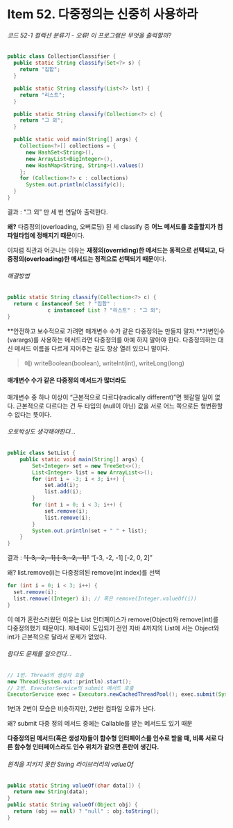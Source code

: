 # Item 52. 다중정의는 신중히 사용하라

###### 코드 52-1 컬렉션 분류기 - 오류! 이 프로그램은 무엇을 출력할까?

```java
public class CollectionClassifier {
  public static String classify(Set<?> s) {
    return "집합";
  }

  public static String classify(List<?> lst) {
    return "리스트";
  }

  public static String classify(Collection<?> c) {
    return "그 외";
  }

  public static void main(String[] args) {
    Collection<?>[] collections = {
      new HashSet<String>(),
      new ArrayList<BigInteger>(),
      new HashMap<String, String>().values()
    };
    for (Collection<?> c : collections)
      System.out.println(classify(c));
  }
}
```

결과 : “그 외” 만 세 번 연달아 출력한다.

**왜?** 다중정의(overloading, 오버로딩) 된 세 classify 중 **어느 메서드를 호출할지가 컴파일타임에 정해지기 때문**이다.

이처럼 직관과 어긋나는 이유는 **재정의(overriding)한 메서드는 동적으로 선택되고, 다중정의(overloading)한 메서드는 정적으로 선택되기 때문**이다.

###### 해결방법

```java
public static String classify(Collection<?> c) {
  return c instanceof Set ? "집합" :
  			 c instanceof List ? "리스트" : "그 외";
}
```

**안전하고 보수적으로 가려면 매개변수 수가 같은 다중정의는 만들지 말자.**가변인수(varargs)를 사용하는 메서드라면 다중정의를 아예 하지 말아야 한다. 다중정의하는 대신 메서드 이름을 다르게 지어주는 길도 항상 열려 있으니 말이다.

> 예) writeBoolean(boolean), writeInt(int), writeLong(long)



#### 매개변수 수가 같은 다중정의 메서드가 많더라도

매개변수 중 하나 이상이 “근본적으로 다르다(radically different)”면 헷갈릴 일이 없다. 근본적으로 다르다는 건 두 타입의 (null이 아닌) 값을 서로 어느 쪽으로든 형변환할 수 없다는 뜻이다. 

###### 오토박싱도 생각해야한다...

```java
public class SetList {
    public static void main(String[] args) {
        Set<Integer> set = new TreeSet<>();
        List<Integer> list = new ArrayList<>();
        for (int i = -3; i < 3; i++) {
            set.add(i);
            list.add(i);
        }
        for (int i = 0; i < 3; i++) {
            set.remove(i);
            list.remove(i);
        }
        System.out.println(set + " " + list);
    }
}
```

결과 : ~~"[-3, -2, -1] [-3, -2, -1]"~~   “[-3, -2, -1] [-2, 0, 2]”

왜? list.remove(i)는 다중정의된 remove(int index)를 선택

```java
for (int i = 0; i < 3; i++) {
  set.remove(i);
  list.remove((Integer) i); // 혹은 remove(Integer.valueOf(i)) 
}
```

이 예가 혼란스러웠던 이유는 List<E> 인터페이스가 remove(Object)와 remove(int)를 다중정의했기 때문이다. 제네릭이 도입되기 전인 자바 4까지의 List에 서는 Object와 int가 근본적으로 달라서 문제가 없었다.



###### 람다도 문제를 일으킨다...

```java
// 1번. Thread의 생성자 호출
new Thread(System.out::println).start();
// 2번. ExecutorService의 submit 메서드 호출 
ExecutorService exec = Executors.newCachedThreadPool(); exec.submit(System.out::println);
```

1번과 2번이 모습은 비슷하지만, 2번만 컴파일 오류가 난다.

왜? submit 다중 정의 메서드 중에는 Callable<T>를 받는 메서드도 있기 때문

**다중정의된 메서드(혹은 생성자)들이 함수형 인터페이스를 인수로 받을 때, 비록 서로 다른 함수형 인터페이스라도 인수 위치가 같으면 혼란이 생긴다.**



###### 원칙을 지키지 못한 String 라이브러리의 valueOf

```java
public static String valueOf(char data[]) {
  return new String(data);
}
public static String valueOf(Object obj) {
  return (obj == null) ? "null" : obj.toString();
}
```



